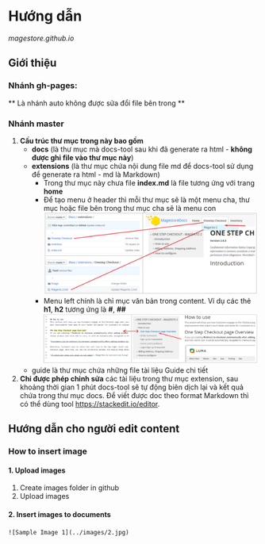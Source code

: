
# <i class="icon-file"></i> Hướng dẫn
*magestore.github.io*


## Giới thiệu
### Nhánh gh-pages:
** Là nhánh auto không được sửa đổi file bên trong **
### Nhánh master
1. **Cấu trúc thư mục trong này bao gồm**
   - **docs** (là thư mục mà docs-tool sau khi đã generate ra html - **không được ghi file vào thư mục này**) 
   - **extensions** (là thư mục chứa nội dung file md để docs-tool sử dụng để generate ra html - md là Markdown)
      + Trong thư mục này chưa file **index.md** là file tương ứng với trang **home**
      + Để tạo menu ở header thì mỗi thư mục sẽ là một menu cha, thư mục hoặc file bên trong thư mục cha sẽ là menu con
      ![Header menu](guide/img/menu_header.png)
      + Menu left chính là chỉ mục văn bản trong content. Ví dụ các thẻ **h1**, **h2** tương ứng là **#**, **##**
      ![Menu left](guide/img/menu_left.png)
   - guide là thư mục chứa những file tài liệu Guide chi tiết
2. **Chỉ được phép chỉnh sửa** các tài liệu trong thư mục extension, sau khoảng thời gian 1 phút docs-tool sẽ tự động biên dịch lại và kết quả chứa trong thư mục docs. Để viết được doc theo format Markdown thì có thể dùng tool https://stackedit.io/editor.

## Hướng dẫn cho người edit content

### How to insert image
#### 1. Upload images
1. Create images folder in github
2. Upload images

#### 2. Insert images to documents
 
 ```html
 ![Sample Image 1](../images/2.jpg)
 ```
 
